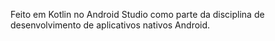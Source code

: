 Feito em Kotlin no Android Studio como parte da disciplina de desenvolvimento de aplicativos nativos Android.
